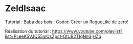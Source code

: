 # ZeldIsaac
Tutorial : Baba des bois : Godot: Créer un RogueLike de zero!

Réalisation du tutorial : https://www.youtube.com/playlist?list=PLeeK5VJQ55mOsZpct-OtUB2TIgNnGjHZq
